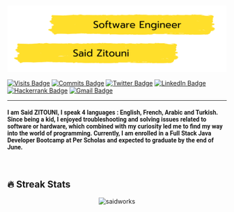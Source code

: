 [![Zitouni's GitHub Banner](./images/github-banner.png)](#)

[![Visits Badge](https://badges.pufler.dev/visits/saidworks/saidworks)](#)
[![Commits Badge](https://badges.pufler.dev/commits/monthly/saidworks)](#)
[![Twitter Badge](https://img.shields.io/badge/Twitter-Profile-informational?style=flat&logo=twitter&logoColor=white&color=1CA2F1)](https://twitter.com/ZITOUNISaid/)
[![LinkedIn Badge](https://img.shields.io/badge/LinkedIn-Profile-informational?style=flat&logo=linkedin&logoColor=white&color=0D76A8)](https://www.linkedin.com/in/saidzitouni/)
[![Hackerrank Badge](https://img.shields.io/badge/Hackerrank-Profile-informational?style=flat&logo=hackerrank&logoColor=white&color=0D76A8)](https://www.hackerrank.com/zitouni_sd)
[![Gmail Badge](https://img.shields.io/badge/gmail-Profile-informational?style=flat&logo=gmail&logoColor=white&color=0D76A8)](mailto:zitouni.sd@gmail.com)

<hr/>
<h4 style="font-family:'Roboto';text-align='center'" >I am Said ZITOUNI, I speak 4 languages : English, French, Arabic and Turkish. Since being a kid, I enjoyed troubleshooting and solving issues related to software or hardware, which combined with my curiosity led me to find my way into the world of programming. Currently, I am enrolled in a Full Stack Java Developer Bootcamp at Per Scholas and expected to graduate by the end of June.   
 </h4>
<br>

## 🔥 Streak Stats

<p align="center"><img src="https://github-readme-streak-stats.herokuapp.com/?user=saidworks&theme=algolia" alt="saidworks"  /></p>
